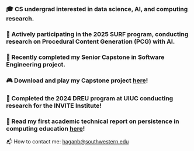 ### 🎓 CS undergrad interested in data science, AI, and computing research.
### 🔭 Actively participating in the 2025 SURF program, conducting research on Procedural Content Generation (PCG) with AI.
### 🧠 Recently completed my Senior Capstone in Software Engineering project.
### 🎮 Download and play my Capstone project [here](https://su-capstone.itch.io/evergrove)!
### 🐍 Completed the 2024 DREU program at UIUC conducting research for the INVITE Institute!
### 🐼 Read my first academic technical report on persistence in computing education [here](https://besshagan.github.io/files/finalreport.pdf)!

:mailbox_with_mail: How to contact me: haganb@southwestern.edu

<!--
**besshagan/besshagan** is a ✨ _special_ ✨ repository because its `README.md` (this file) appears on your GitHub profile.
Here are some ideas to get you started:
- 🔭 I’m currently working on ...
- 🌱 I’m currently learning ...
- 👯 I’m looking to collaborate on ...
- 🤔 I’m looking for help with ...
- 💬 Ask me about ...
- 📫 How to reach me: ...
- 😄 Pronouns: ...
- ⚡ Fun fact: ...
-->
